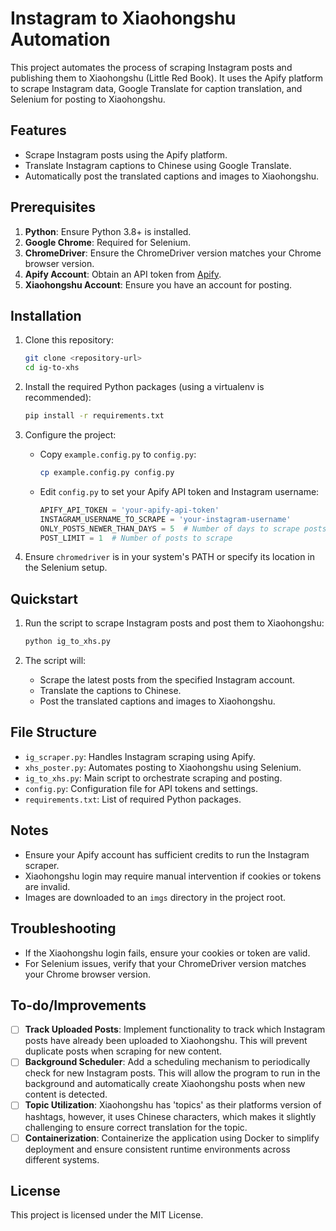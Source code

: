 # Instagram to Xiaohongshu Automation

This project automates the process of scraping Instagram posts and publishing them to Xiaohongshu (Little Red Book). It uses the Apify platform to scrape Instagram data, Google Translate for caption translation, and Selenium for posting to Xiaohongshu.

## Features
- Scrape Instagram posts using the Apify platform.
- Translate Instagram captions to Chinese using Google Translate.
- Automatically post the translated captions and images to Xiaohongshu.

## Prerequisites
1. **Python**: Ensure Python 3.8+ is installed.
2. **Google Chrome**: Required for Selenium.
3. **ChromeDriver**: Ensure the ChromeDriver version matches your Chrome browser version.
4. **Apify Account**: Obtain an API token from [Apify](https://apify.com/).
5. **Xiaohongshu Account**: Ensure you have an account for posting.

## Installation
1. Clone this repository:
   ```bash
   git clone <repository-url>
   cd ig-to-xhs
   ```

2. Install the required Python packages (using a virtualenv is recommended):
   ```bash
   pip install -r requirements.txt
   ```

3. Configure the project:
   - Copy `example.config.py` to `config.py`:
     ```bash
     cp example.config.py config.py
     ```
   - Edit `config.py` to set your Apify API token and Instagram username:
     ```python
     APIFY_API_TOKEN = 'your-apify-api-token'
     INSTAGRAM_USERNAME_TO_SCRAPE = 'your-instagram-username'
     ONLY_POSTS_NEWER_THAN_DAYS = 5  # Number of days to scrape posts from
     POST_LIMIT = 1  # Number of posts to scrape
     ```

4. Ensure `chromedriver` is in your system's PATH or specify its location in the Selenium setup.

## Quickstart
1. Run the script to scrape Instagram posts and post them to Xiaohongshu:
   ```bash
   python ig_to_xhs.py
   ```

2. The script will:
   - Scrape the latest posts from the specified Instagram account.
   - Translate the captions to Chinese.
   - Post the translated captions and images to Xiaohongshu.

## File Structure
- `ig_scraper.py`: Handles Instagram scraping using Apify.
- `xhs_poster.py`: Automates posting to Xiaohongshu using Selenium.
- `ig_to_xhs.py`: Main script to orchestrate scraping and posting.
- `config.py`: Configuration file for API tokens and settings.
- `requirements.txt`: List of required Python packages.

## Notes
- Ensure your Apify account has sufficient credits to run the Instagram scraper.
- Xiaohongshu login may require manual intervention if cookies or tokens are invalid.
- Images are downloaded to an `imgs` directory in the project root.

## Troubleshooting
- If the Xiaohongshu login fails, ensure your cookies or token are valid.
- For Selenium issues, verify that your ChromeDriver version matches your Chrome browser version.

## To-do/Improvements
- [ ] **Track Uploaded Posts**: Implement functionality to track which Instagram posts have already been uploaded to Xiaohongshu. This will prevent duplicate posts when scraping for new content.
- [ ] **Background Scheduler**: Add a scheduling mechanism to periodically check for new Instagram posts. This will allow the program to run in the background and automatically create Xiaohongshu posts when new content is detected.
- [ ] **Topic Utilization**: Xiaohongshu has 'topics' as their platforms version of hashtags, however, it uses Chinese characters, which makes it slightly challenging to ensure correct translation for the topic.
- [ ] **Containerization**: Containerize the application using Docker to simplify deployment and ensure consistent runtime environments across different systems.

## License
This project is licensed under the MIT License.